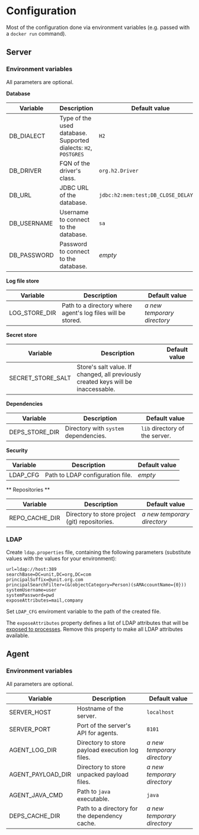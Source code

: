 # Configuration

Most of the configuration done via environment variables (e.g. passed with a `docker run` command).

## Server

### Environment variables

All parameters are optional.

**Database**

| Variable    | Description                                                     | Default value                        |
|-------------|-----------------------------------------------------------------|--------------------------------------|
| DB_DIALECT  | Type of the used database. Supported dialects: `H2`, `POSTGRES` | `H2`                                 |
| DB_DRIVER   | FQN of the driver's class.                                      | `org.h2.Driver`                      |
| DB_URL      | JDBC URL of the database.                                       | `jdbc:h2:mem:test;DB_CLOSE_DELAY=-1` |
| DB_USERNAME | Username to connect to the database.                            | `sa`                                 |
| DB_PASSWORD | Password to connect to the database.                            | _empty_                              |

**Log file store**

| Variable      | Description                                                 | Default value               |
|---------------|-------------------------------------------------------------|-----------------------------|
| LOG_STORE_DIR | Path to a directory where agent's log files will be stored. | _a new temporary directory_ |

**Secret store**

| Variable          | Description                                                                       | Default value |
|-------------------|-----------------------------------------------------------------------------------|---------------|
| SECRET_STORE_SALT | Store's salt value. If changed, all previously created keys will be inaccessable. |               |

**Dependencies**

| Variable           | Description                           | Default value                  |
|--------------------|---------------------------------------|--------------------------------|
| DEPS_STORE_DIR     | Directory with `system` dependencies. | `lib` directory of the server. |

**Security**

| Variable | Description                      | Default value          |
|----------|----------------------------------|------------------------|
| LDAP_CFG | Path to LDAP configuration file. | _empty_                |

** Repositories **

| Variable       | Description                                    | Default value               |
|----------------|------------------------------------------------|-----------------------------|
| REPO_CACHE_DIR | Directory to store project (git) repositories. | _a new temporary directory_ |

### LDAP

Create `ldap.properties` file, containing the following parameters
(substitute values with the values for your environment):

```
url=ldap://host:389
searchBase=DC=unit,DC=org,DC=com
principalSuffix=@unit.org.com
principalSearchFilter=(&(objectCategory=Person)(sAMAccountName={0}))
systemUsername=user
systemPassword=pwd
exposeAttributes=mail,company
```

Set `LDAP_CFG` enviroment variable to the path of the created file.

The `exposeAttributes` property defines a list of LDAP attributes that will be
[exposed to processes](./processes.md#provided-variables). Remove this property
to make all LDAP attributes available.

## Agent

### Environment variables

All parameters are optional.

| Variable          | Description                                     | Default value               |
|-------------------|-------------------------------------------------|-----------------------------|
| SERVER_HOST       | Hostname of the server.                         | `localhost`                 |
| SERVER_PORT       | Port of the server's API for agents.            | `8101`                      |
| AGENT_LOG_DIR     | Directory to store payload execution log files. | _a new temporary directory_ |
| AGENT_PAYLOAD_DIR | Directory to store unpacked payload files.      | _a new temporary directory_ |
| AGENT_JAVA_CMD    | Path to `java` executable.                      | `java`                      |
| DEPS_CACHE_DIR    | Path to a directory for the dependency cache.   | _a new temporary directory_ |